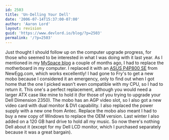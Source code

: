 ```yaml
---
id: 2503
title: 'Un-Delling Your Dell'
date: '2006-07-14T15:37:00-07:00'
author: 'Aaron Lord'
layout: revision
guid: 'https://www.devlord.io/blog/?p=2503'
permalink: '/?p=2503'
---
```


Just thought I should follow up on the computer upgrade progress, for those who seemed to be interested in what I was doing with it last year.  As I mentioned in my <a href="http://blog.myspace.com/index.cfm?fuseaction=blog.view&amp;friendID=17285023&amp;blogID=116194105&amp;MyToken=f5ee37df-9cf9-4133-b738-177d3d11d1f8">MySpace blog</a> a couple of months ago, I had to replace the motherboard in my computer.  I replaced it with an <a href="http://www.newegg.com/Product/Product.asp?Item=N82E16813131484">ASUS P4P800 SE</a> from NewEgg.com, which works excellently!  I had gone to Fry's to get a new mobo because I considered it an emergency, only to find out when I got home that the one I picked wasn't even compatible with my CPU, so I had to return it.  This one's a perfect replacement, although you would need a larger ATX case like mine to hold it (for those of you trying to upgrade your Dell Dimension 2350).  The mobo has an AGP video slot, so I also got a new video card with dual monitor &amp; DVI capability.  I also replaced the power supply with a new one from Antec.  Replace the mobo also meant I had to buy a new copy of Windows to replace the OEM version.  Last winter I also added on a 120 GB hard drive to hold all my music.  So now there's nothing Dell about it (except for my Dell LCD monitor, which I purchased separately because it was a great bargain).<div class="blogger-post-footer"></div>